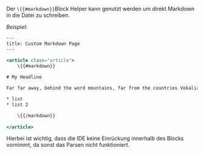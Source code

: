 Der `\{{#markdown}}`Block Helper kann genutzt werden um direkt Markdown in die Datei zu schreiben. 

_Beispiel:_
``` hbs
---
title: Custom Markdown Page
---

<article class="article">
	\{{#markdown}}
	
# My Headline

Far far away, behind the word mountains, far from the countries Vokalia and Consonantia, there live the blind texts. Separated they live in Bookmarksgrove right at the coast of the Semantics, a large language ocean. 

* list
* list 2

	\{{/markdown}}
	
</article>

```

Hierbei ist wichtig, dass die IDE keine Einrückung innerhalb des Blocks vornimmt, da sonst das Parsen nicht funktioniert. 